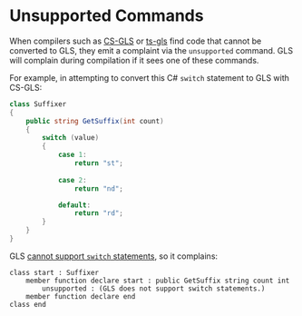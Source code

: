 # Unsupported Commands

When compilers such as [CS-GLS](https://general-language-syntax/CS-GLS) or [ts-gls](https://general-language-syntax/ts-gls) find code that cannot be converted to GLS, they emit a complaint via the `unsupported` command.
GLS will complain during compilation if it sees one of these commands.

For example, in attempting to convert this C# `switch` statement to GLS with CS-GLS:

```csharp
class Suffixer
{
    public string GetSuffix(int count)
    {
        switch (value)
        {
            case 1:
                return "st";
            
            case 2:
                return "nd";

            default:
                return "rd";
        }
    }
}
```

GLS [cannot support `switch` statements](./omissions.md), so it complains:

```gls
class start : Suffixer
    member function declare start : public GetSuffix string count int
        unsupported : (GLS does not support switch statements.)
    member function declare end
class end
```
